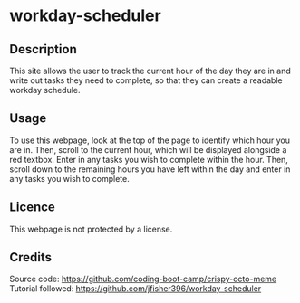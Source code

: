 # workday-scheduler

## Description
This site allows the user to track the current hour of the day they are in and write out tasks they need to complete, so that they can create a readable workday schedule.

## Usage
To use this webpage, look at the top of the page to identify which hour you are in. Then, scroll to the current hour, which will be displayed alongside a red textbox. Enter in any tasks you wish to complete within the hour. Then, scroll down to the remaining hours you have left within the day and enter in any tasks you wish to complete.

## Licence
This webpage is not protected by a license.

## Credits
Source code: https://github.com/coding-boot-camp/crispy-octo-meme
Tutorial followed: https://github.com/jfisher396/workday-scheduler
